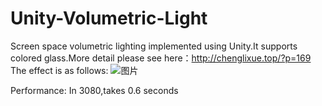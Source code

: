 # Unity-Volumetric-Light
Screen space volumetric lighting implemented using Unity.It supports colored glass.More detail please see here：http://chenglixue.top/?p=169
The effect is as follows:
![图片](https://github.com/user-attachments/assets/88bdee12-437d-438d-b100-0016080ccce7)

Performance:
In 3080,takes 0.6 seconds
